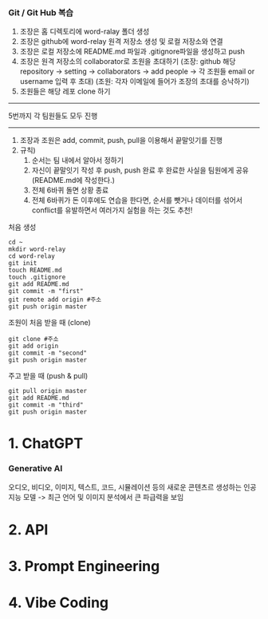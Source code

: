 ### Git / Git Hub 복습
1. 조장은 홈 디렉토리에 word-ralay 폴더 생성
2. 조장은 github에 word-relay 원격 저장소 생성 및 로컬 저장소와 연결
3. 조장은 로컬 저장소에 README.md 파일과 .gitignore파일을 생성하고 push
4. 조장은 원격 저장소의 collaborator로 조원을 초대하기
    (조장: github 해당 repository -> setting -> collaborators -> add people -> 각 조원들 email or username 입력 후 초대)
    (조원: 각자 이메일에 들어가 조장의 초대를 승낙하기)
5. 조원들은 해당 레포 clone 하기
---
5번까지 각 팀원들도 모두 진행

---

1. 조장과 조원은 add, commit, push, pull을 이용해서 끝말잇기를 진행
2. 규칙)
   1. 순서는 팀 내에서 알아서 정하기
   2. 자신이 끝말잇기 작성 후 push, push 완료 후 완료한 사실을 팀원에게 공유 (README.md에 작성한다.)
   3. 전체 6바퀴 돌면 상황 종료
   4. 전체 6바퀴가 돈 이후에도 연습을 한다면, 순서를 뺏거나 데이터를 섞어서 conflict를 유발하면서 여러가지 실험을 하는 것도 추천!

처음 생성
```[python]
cd ~
mkdir word-relay
cd word-relay
git init
touch README.md
touch .gitignore
git add README.md
git commit -m "first"
git remote add origin #주소
git push origin master
```
조원이 처음 받을 때 (clone)
```[python]
git clone #주소
git add origin
git commit -m "second"
git push origin master
```
주고 받을 때 (push & pull)
```[python]
git pull origin master
git add README.md
git commit -m "third"
git push origin master
```

# 1.  ChatGPT
### Generative AI
오디오, 비디오, 이미지, 텍스트, 코드, 시뮬레이션 등의 새로운 콘텐츠르 생성하는 인공지능 모델
-> 최근 언어 및 이미지 분석에서 큰 파급력을 보임


# 2. API

# 3. Prompt Engineering

# 4. Vibe Coding